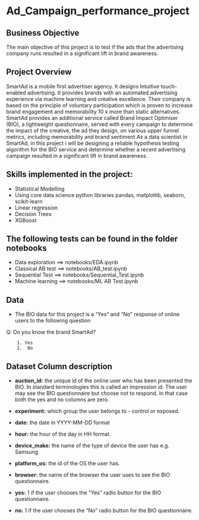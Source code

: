 # Ad_Campaign_performance_project
## Business Objective
  The main objective of this project is to test if the ads that the advertising company runs resulted in a significant lift in brand awareness.
## Project Overview
  SmartAd is a mobile first advertiser agency. It designs Intuitive touch-enabled advertising. It provides brands with an automated advertising experience via machine learning and   creative excellence. Their company is based on the principle of voluntary participation which is proven to increase brand engagement and memorability 10 x more than static         alternatives. 
  SmartAd provides an additional service called Brand Impact Optimiser (BIO), a lightweight questionnaire, served with every campaign to determine the impact of the creative, the   ad they design, on various upper funnel metrics, including memorability and brand sentiment
  As a data scientist in SmartAd, in this project i will be designing a reliable hypothesis testing  algorithm for the BIO service and determine whether a recent advertising         campaign resulted in a significant lift in brand awareness.
## Skills implemented in the project:
* Statistical Modelling
* Using core data science python libraries pandas, matplotlib, seaborn, scikit-learn 
* Linear regression
* Decision Trees 
* XGBoost


## The following tests can be found in the folder notebooks
* Data exploration ==> notebooks/EDA.ipynb
* Classical AB test ==> notebooks/AB_test.ipynb
* Sequential Test ==> notebooks/Sequential_Test.ipynb
* Machine learning ==> notebooks/ML AB Test.ipynb

## Data
- The BIO data for this project is a “Yes” and “No” response of online users to the following question


Q: Do you know the brand SmartAd? 

		1. Yes
		2.  No
## Dataset Column description
* **auction_id:** the unique id of the online user who has been presented the BIO. In standard terminologies this is called an impression id. The user may see the BIO questionnaire but choose not to respond. In that case both the yes and no columns are zero.

* **experiment:** which group the user belongs to - control or exposed.

* **date:** the date in YYYY-MM-DD format

* **hour:** the hour of the day in HH format.

* **device_make:** the name of the type of device the user has e.g. Samsung

* **platform_os:** the id of the OS the user has. 

* **browser:** the name of the browser the user uses to see the BIO questionnaire.

* **yes:** 1 if the user chooses the “Yes” radio button for the BIO questionnaire.

* **no:** 1 if the user chooses the “No” radio button for the BIO questionnaire.

